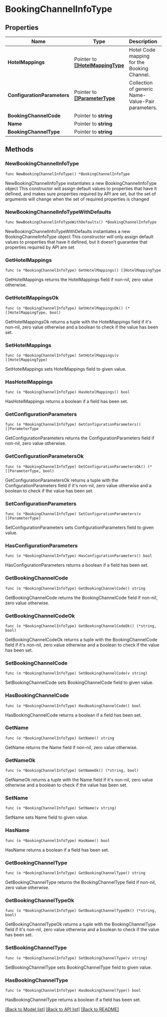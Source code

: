 # BookingChannelInfoType

## Properties

Name | Type | Description | Notes
------------ | ------------- | ------------- | -------------
**HotelMappings** | Pointer to [**[]HotelMappingType**](HotelMappingType.md) | Hotel Code mapping for the Booking Channel. | [optional] 
**ConfigurationParameters** | Pointer to [**[]ParameterType**](ParameterType.md) | Collection of generic Name-Value-Pair parameters. | [optional] 
**BookingChannelCode** | Pointer to **string** |  | [optional] 
**Name** | Pointer to **string** |  | [optional] 
**BookingChannelType** | Pointer to **string** |  | [optional] 

## Methods

### NewBookingChannelInfoType

`func NewBookingChannelInfoType() *BookingChannelInfoType`

NewBookingChannelInfoType instantiates a new BookingChannelInfoType object
This constructor will assign default values to properties that have it defined,
and makes sure properties required by API are set, but the set of arguments
will change when the set of required properties is changed

### NewBookingChannelInfoTypeWithDefaults

`func NewBookingChannelInfoTypeWithDefaults() *BookingChannelInfoType`

NewBookingChannelInfoTypeWithDefaults instantiates a new BookingChannelInfoType object
This constructor will only assign default values to properties that have it defined,
but it doesn't guarantee that properties required by API are set

### GetHotelMappings

`func (o *BookingChannelInfoType) GetHotelMappings() []HotelMappingType`

GetHotelMappings returns the HotelMappings field if non-nil, zero value otherwise.

### GetHotelMappingsOk

`func (o *BookingChannelInfoType) GetHotelMappingsOk() (*[]HotelMappingType, bool)`

GetHotelMappingsOk returns a tuple with the HotelMappings field if it's non-nil, zero value otherwise
and a boolean to check if the value has been set.

### SetHotelMappings

`func (o *BookingChannelInfoType) SetHotelMappings(v []HotelMappingType)`

SetHotelMappings sets HotelMappings field to given value.

### HasHotelMappings

`func (o *BookingChannelInfoType) HasHotelMappings() bool`

HasHotelMappings returns a boolean if a field has been set.

### GetConfigurationParameters

`func (o *BookingChannelInfoType) GetConfigurationParameters() []ParameterType`

GetConfigurationParameters returns the ConfigurationParameters field if non-nil, zero value otherwise.

### GetConfigurationParametersOk

`func (o *BookingChannelInfoType) GetConfigurationParametersOk() (*[]ParameterType, bool)`

GetConfigurationParametersOk returns a tuple with the ConfigurationParameters field if it's non-nil, zero value otherwise
and a boolean to check if the value has been set.

### SetConfigurationParameters

`func (o *BookingChannelInfoType) SetConfigurationParameters(v []ParameterType)`

SetConfigurationParameters sets ConfigurationParameters field to given value.

### HasConfigurationParameters

`func (o *BookingChannelInfoType) HasConfigurationParameters() bool`

HasConfigurationParameters returns a boolean if a field has been set.

### GetBookingChannelCode

`func (o *BookingChannelInfoType) GetBookingChannelCode() string`

GetBookingChannelCode returns the BookingChannelCode field if non-nil, zero value otherwise.

### GetBookingChannelCodeOk

`func (o *BookingChannelInfoType) GetBookingChannelCodeOk() (*string, bool)`

GetBookingChannelCodeOk returns a tuple with the BookingChannelCode field if it's non-nil, zero value otherwise
and a boolean to check if the value has been set.

### SetBookingChannelCode

`func (o *BookingChannelInfoType) SetBookingChannelCode(v string)`

SetBookingChannelCode sets BookingChannelCode field to given value.

### HasBookingChannelCode

`func (o *BookingChannelInfoType) HasBookingChannelCode() bool`

HasBookingChannelCode returns a boolean if a field has been set.

### GetName

`func (o *BookingChannelInfoType) GetName() string`

GetName returns the Name field if non-nil, zero value otherwise.

### GetNameOk

`func (o *BookingChannelInfoType) GetNameOk() (*string, bool)`

GetNameOk returns a tuple with the Name field if it's non-nil, zero value otherwise
and a boolean to check if the value has been set.

### SetName

`func (o *BookingChannelInfoType) SetName(v string)`

SetName sets Name field to given value.

### HasName

`func (o *BookingChannelInfoType) HasName() bool`

HasName returns a boolean if a field has been set.

### GetBookingChannelType

`func (o *BookingChannelInfoType) GetBookingChannelType() string`

GetBookingChannelType returns the BookingChannelType field if non-nil, zero value otherwise.

### GetBookingChannelTypeOk

`func (o *BookingChannelInfoType) GetBookingChannelTypeOk() (*string, bool)`

GetBookingChannelTypeOk returns a tuple with the BookingChannelType field if it's non-nil, zero value otherwise
and a boolean to check if the value has been set.

### SetBookingChannelType

`func (o *BookingChannelInfoType) SetBookingChannelType(v string)`

SetBookingChannelType sets BookingChannelType field to given value.

### HasBookingChannelType

`func (o *BookingChannelInfoType) HasBookingChannelType() bool`

HasBookingChannelType returns a boolean if a field has been set.


[[Back to Model list]](../README.md#documentation-for-models) [[Back to API list]](../README.md#documentation-for-api-endpoints) [[Back to README]](../README.md)


